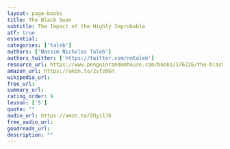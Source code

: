 ```yaml
---
layout: page-books
title: The Black Swan
subtitle: The Impact of the Highly Improbable
atf: true
essential: 
categories: ['taleb']
authors: ['Nassim Nicholas Taleb']
authors_twitter: ['https://twitter.com/nntaleb']
resource_url: https://www.penguinrandomhouse.com/books/176226/the-black-swan-second-edition-by-nassim-nicholas-taleb/
amazon_url: https://amzn.to/2vfz0Gn
wikipedia_url: 
free_url: 
summary_url: 
rating_order: 9
lesson: ['5']
quote: ""
audio_url: https://amzn.to/2Uyi1J6
free_audio_url: 
goodreads_url: 
description: ""
---
```


